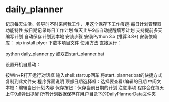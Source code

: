 # daily_planner
记录每天生活。领导时不时来问我工作，用这个保存下工作痕迹
每日计划管理器
功能特性
按日期记录每日工作计划
每天上午9点自动提醒填写计划
支持提前多天编写计划
自动保存计划到本地
安装步骤
安装Python 3.x (推荐3.8+)
安装依赖库：
pip install plyer
下载本项目文件
使用方法
直接运行：

python daily_planner.py
或双击start_planner.bat

设置开机自启动：

按Win+R打开运行对话框
输入shell:startup回车
将start_planner.bat的快捷方式复制到此文件夹
程序界面说明
顶部日期选择框：选择要查看/编辑的日期
中间文本框：编辑当日计划内容
保存按钮：保存当前日期的计划
注意事项
程序会在每天上午9点弹出提醒
所有计划数据保存在用户目录下的DailyPlannerData文件夹
